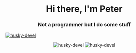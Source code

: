 <h1 align="center">Hi there, I'm Peter</h1>
<h3 align="center">Not a programmer but I do some stuff</h3>

<p align="left"> 
  <a href="https://github.com/ryo-ma/github-profile-trophy">
    <img src="https://github-profile-trophy.vercel.app/?username=husky-devel&theme=onedark&no-bg=true&no-frame=true&margin-w=15&margin-h=15" alt="husky-devel" />
  </a> 
</p>

<div align="center">
  <img src="https://github-readme-stats.vercel.app/api?username=husky-devel&show_icons=true&locale=en&theme=blue-green" alt="husky-devel" style="display: inline-block;" />
  <img src="https://github-readme-streak-stats.herokuapp.com/?user=husky-devel&theme=blue-green" alt="husky-devel" style="display: inline-block;" />
</div>
